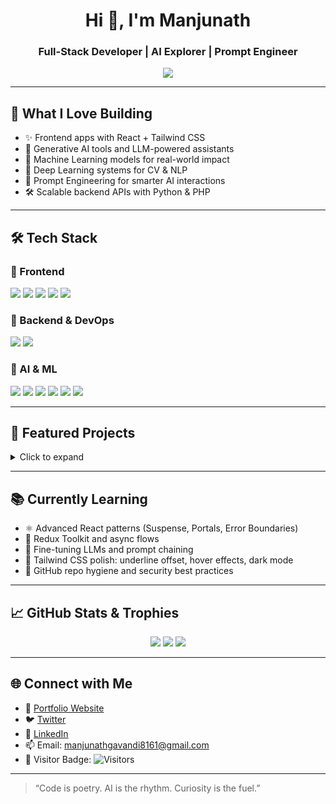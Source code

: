 <!-- Profile Header -->
<h1 align="center">Hi 👋, I'm Manjunath</h1>
<h3 align="center">Full-Stack Developer | AI Explorer | Prompt Engineer</h3>

<p align="center">
  <img src="https://readme-typing-svg.demolab.com?font=Fira+Code&size=22&pause=1000&color=F75C7E&center=true&vCenter=true&width=700&lines=Building+beautiful+UIs+with+React+%2B+Tailwind;Crafting+intelligent+systems+with+Python+%26+AI;Exploring+LLMs+and+Prompt+Engineering;Always+learning%2C+always+building" />
</p>

---

## 🧠 What I Love Building
- ✨ Frontend apps with React + Tailwind CSS  
- 🤖 Generative AI tools and LLM-powered assistants  
- 🧠 Machine Learning models for real-world impact  
- 🧠 Deep Learning systems for CV & NLP  
- 🧠 Prompt Engineering for smarter AI interactions  
- 🛠️ Scalable backend APIs with Python & PHP  

---

## 🛠️ Tech Stack

### 🎨 Frontend
<p align="left">
  <img src="https://img.shields.io/badge/HTML5-E34F26?style=for-the-badge&logo=html5&logoColor=white" />
  <img src="https://img.shields.io/badge/CSS3-1572B6?style=for-the-badge&logo=css3&logoColor=white" />
  <img src="https://img.shields.io/badge/JavaScript-F7DF1E?style=for-the-badge&logo=javascript&logoColor=black" />
  <img src="https://img.shields.io/badge/React-61DAFB?style=for-the-badge&logo=react&logoColor=black" />
  <img src="https://img.shields.io/badge/Tailwind_CSS-38B2AC?style=for-the-badge&logo=tailwind-css&logoColor=white" />
</p>

### 🧪 Backend & DevOps
<p align="left">
  <img src="https://img.shields.io/badge/PHP-777BB4?style=for-the-badge&logo=php&logoColor=white" />
  <img src="https://img.shields.io/badge/Python-3776AB?style=for-the-badge&logo=python&logoColor=white" />
</p>

### 🤖 AI & ML
<p align="left">
  <img src="https://img.shields.io/badge/Machine_Learning-FF6F00?style=for-the-badge&logo=mlflow&logoColor=white" />
  <img src="https://img.shields.io/badge/Deep_Learning-EE4C2C?style=for-the-badge&logo=pytorch&logoColor=white" />
  <img src="https://img.shields.io/badge/Computer_Vision-0B3D91?style=for-the-badge&logo=opencv&logoColor=white" />
  <img src="https://img.shields.io/badge/NLP-1F425F?style=for-the-badge&logo=google&logoColor=white" />
  <img src="https://img.shields.io/badge/Generative_AI-005571?style=for-the-badge&logo=openai&logoColor=white" />
  <img src="https://img.shields.io/badge/Prompt_Engineering-FF4500?style=for-the-badge&logo=openai&logoColor=white" />
</p>

---

## 🚀 Featured Projects
<details>
  <summary>Click to expand</summary>

- 🧠 **AI Chatbot with LLMs** – Built a conversational assistant using GPT + vector DB  
- 🎨 **Portfolio Website** – React + Tailwind CSS with dark mode and animations  
- 📦 **Redux-powered Dashboard** – Real-time data visualization with Redux Toolkit  
- 🤖 **Image Classifier** – Deep learning model for object detection using PyTorch  
- 🧬 **Prompt Playground** – Experimenting with prompt tuning and chaining

</details>

---

## 📚 Currently Learning
- ⚛️ Advanced React patterns (Suspense, Portals, Error Boundaries)  
- 🧵 Redux Toolkit and async flows  
- 🧠 Fine-tuning LLMs and prompt chaining  
- 🎨 Tailwind CSS polish: underline offset, hover effects, dark mode  
- 🔐 GitHub repo hygiene and security best practices  

---

## 📈 GitHub Stats & Trophies
<p align="center">
  <img src="https://github-readme-stats.vercel.app/api?username=manjunath-dev&show_icons=true&theme=radical" />
  <img src="https://github-readme-streak-stats.herokuapp.com/?user=manjunath-dev&theme=radical" />
  <img src="https://github-profile-trophy.vercel.app/?username=manjunath-dev&theme=radical&row=1&column=6" />
</p>

---

## 🌐 Connect with Me
- 💼 [Portfolio Website](#)
- 🐦 [Twitter](https://x.com/ManjunathGavan3?t=JZtoR8ApBq2GFdJmSdchVw&s=09)
- 💬 [LinkedIn](https://www.linkedin.com/in/manjunath-gavandi?utm_source=share&utm_campaign=share_via&utm_content=profile&utm_medium=android_app)
- 📫 Email: manjunathgavandi8161@gmail.com
- 👀 Visitor Badge: ![Visitors](https://komarev.com/ghpvc/?username=manjunath-dev&style=flat-square)

---

> “Code is poetry. AI is the rhythm. Curiosity is the fuel.”
